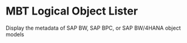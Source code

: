 # MBT Logical Object Lister

Display the metadata of SAP BW, SAP BPC, or SAP BW/4HANA object models
